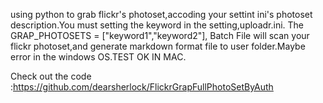 using python to grab flickr's photoset,accoding your settint ini's photoset description.You must setting the keyword in the setting,uploadr.ini. The GRAP_PHOTOSETS = ["keyword1","keyword2"], Batch File will scan your flickr photoset,and generate markdown format file to user folder.Maybe error in the windows OS.TEST OK IN MAC.




Check out the code :https://github.com/dearsherlock/FlickrGrapFullPhotoSetByAuth
